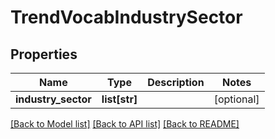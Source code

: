 # TrendVocabIndustrySector

## Properties
Name | Type | Description | Notes
------------ | ------------- | ------------- | -------------
**industry_sector** | **list[str]** |  | [optional] 

[[Back to Model list]](../README.md#documentation-for-models) [[Back to API list]](../README.md#documentation-for-api-endpoints) [[Back to README]](../README.md)


